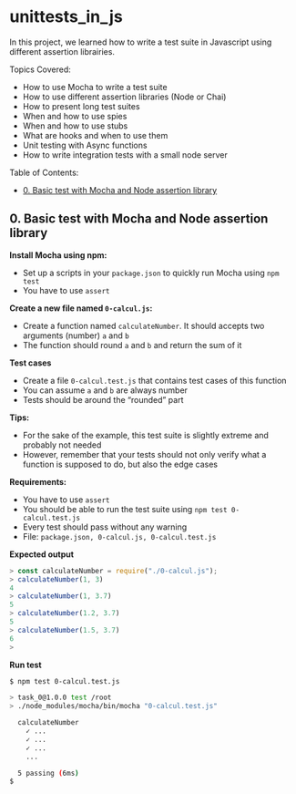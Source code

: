 # unittests_in_js
In this project, we learned how to write a test suite in Javascript using different assertion librairies.

Topics Covered:
- How to use Mocha to write a test suite
- How to use different assertion libraries (Node or Chai)
- How to present long test suites
- When and how to use spies
- When and how to use stubs
- What are hooks and when to use them
- Unit testing with Async functions
- How to write integration tests with a small node server

Table of Contents:
- [0. Basic test with Mocha and Node assertion library](#0-basic-test-with-mocha-and-node-assertion-library)

## 0. Basic test with Mocha and Node assertion library
**Install Mocha using npm:**
- Set up a scripts in your `package.json` to quickly run Mocha using `npm test`
- You have to use `assert`

**Create a new file named `0-calcul.js`:**
- Create a function named `calculateNumber`. It should accepts two arguments (number) `a` and `b`
- The function should round `a` and `b` and return the sum of it

**Test cases**
- Create a file `0-calcul.test.js` that contains test cases of this function
- You can assume `a` and `b` are always number
- Tests should be around the “rounded” part

**Tips:**
- For the sake of the example, this test suite is slightly extreme and probably not needed
- However, remember that your tests should not only verify what a function is supposed to do, but also the edge cases

**Requirements:**
- You have to use `assert`
- You should be able to run the test suite using `npm test 0-calcul.test.js`
- Every test should pass without any warning
- File: `package.json, 0-calcul.js, 0-calcul.test.js`

**Expected output**
```js
> const calculateNumber = require("./0-calcul.js");
> calculateNumber(1, 3)
4
> calculateNumber(1, 3.7)
5
> calculateNumber(1.2, 3.7)
5
> calculateNumber(1.5, 3.7)
6
> 
```

**Run test**
```sh
$ npm test 0-calcul.test.js 

> task_0@1.0.0 test /root
> ./node_modules/mocha/bin/mocha "0-calcul.test.js"

  calculateNumber
    ✓ ...
    ✓ ...
    ✓ ...
    ...

  5 passing (6ms)
$ 
```
